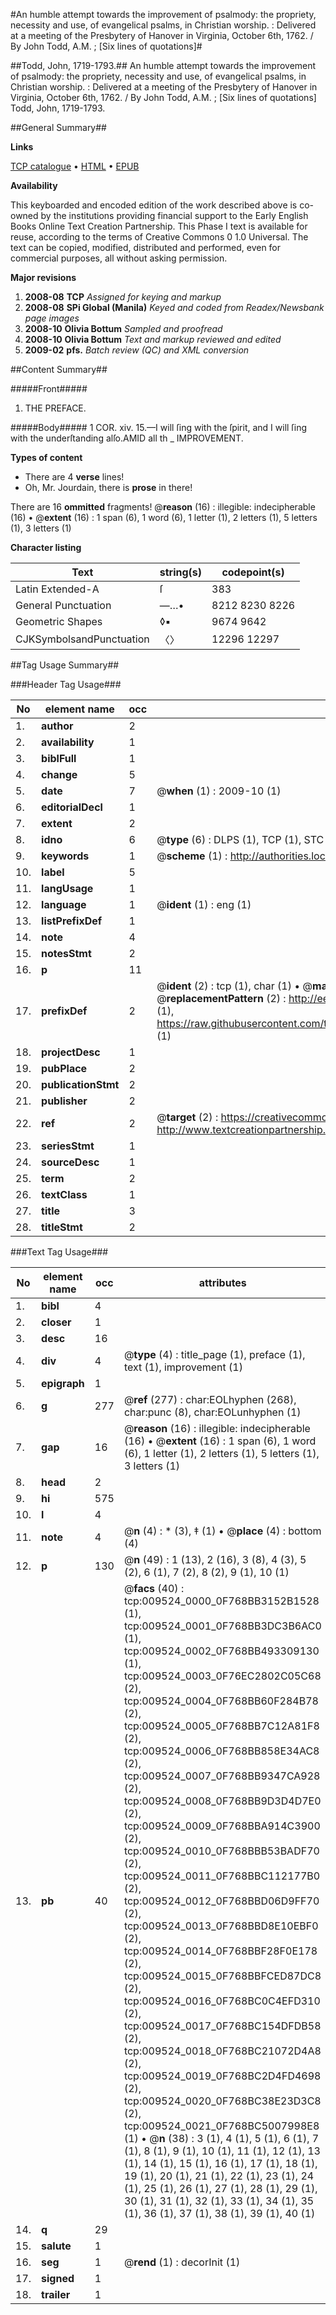 #An humble attempt towards the improvement of psalmody: the propriety, necessity and use, of evangelical psalms, in Christian worship. : Delivered at a meeting of the Presbytery of Hanover in Virginia, October 6th, 1762. / By John Todd, A.M. ; [Six lines of quotations]#

##Todd, John, 1719-1793.##
An humble attempt towards the improvement of psalmody: the propriety, necessity and use, of evangelical psalms, in Christian worship. : Delivered at a meeting of the Presbytery of Hanover in Virginia, October 6th, 1762. / By John Todd, A.M. ; [Six lines of quotations]
Todd, John, 1719-1793.

##General Summary##

**Links**

[TCP catalogue](http://www.ota.ox.ac.uk/tcp/)  • 
[HTML](http://tei.it.ox.ac.uk/tcp/Texts-HTML/free/N07/N07456.html)  • 
[EPUB](http://tei.it.ox.ac.uk/tcp/Texts-EPUB/free/N07/N07456.epub)

**Availability**

This keyboarded and encoded edition of the
	       work described above is co-owned by the institutions
	       providing financial support to the Early English Books
	       Online Text Creation Partnership. This Phase I text is
	       available for reuse, according to the terms of Creative
	       Commons 0 1.0 Universal. The text can be copied,
	       modified, distributed and performed, even for
	       commercial purposes, all without asking permission.

**Major revisions**

1. __2008-08__ __TCP__ *Assigned for keying and markup*
1. __2008-08__ __SPi Global (Manila)__ *Keyed and coded from Readex/Newsbank page images*
1. __2008-10__ __Olivia Bottum__ *Sampled and proofread*
1. __2008-10__ __Olivia Bottum__ *Text and markup reviewed and edited*
1. __2009-02__ __pfs.__ *Batch review (QC) and XML conversion*

##Content Summary##

#####Front#####

1. THE PREFACE.

#####Body#####
1 COR. xiv. 15.—I will ſing with the ſpirit, and I will ſing with the underſtanding alſo.AMID all th
    _ IMPROVEMENT.

**Types of content**

  * There are 4 **verse** lines!
  * Oh, Mr. Jourdain, there is **prose** in there!

There are 16 **ommitted** fragments! 
 @__reason__ (16) : illegible: indecipherable (16)  •  @__extent__ (16) : 1 span (6), 1 word (6), 1 letter (1), 2 letters (1), 5 letters (1), 3 letters (1)

**Character listing**


|Text|string(s)|codepoint(s)|
|---|---|---|
|Latin Extended-A|ſ|383|
|General Punctuation|—…•|8212 8230 8226|
|Geometric Shapes|◊▪|9674 9642|
|CJKSymbolsandPunctuation|〈〉|12296 12297|

##Tag Usage Summary##

###Header Tag Usage###

|No|element name|occ|attributes|
|---|---|---|---|
|1.|__author__|2||
|2.|__availability__|1||
|3.|__biblFull__|1||
|4.|__change__|5||
|5.|__date__|7| @__when__ (1) : 2009-10 (1)|
|6.|__editorialDecl__|1||
|7.|__extent__|2||
|8.|__idno__|6| @__type__ (6) : DLPS (1), TCP (1), STC (1), NOTIS (1), IMAGE-SET (1), EVANS-CITATION (1)|
|9.|__keywords__|1| @__scheme__ (1) : http://authorities.loc.gov/ (1)|
|10.|__label__|5||
|11.|__langUsage__|1||
|12.|__language__|1| @__ident__ (1) : eng (1)|
|13.|__listPrefixDef__|1||
|14.|__note__|4||
|15.|__notesStmt__|2||
|16.|__p__|11||
|17.|__prefixDef__|2| @__ident__ (2) : tcp (1), char (1)  •  @__matchPattern__ (2) : ([0-9\-]+):([0-9IVX]+) (1), (.+) (1)  •  @__replacementPattern__ (2) : http://eebo.chadwyck.com/downloadtiff?vid=$1&page=$2 (1), https://raw.githubusercontent.com/textcreationpartnership/Texts/master/tcpchars.xml#$1 (1)|
|18.|__projectDesc__|1||
|19.|__pubPlace__|2||
|20.|__publicationStmt__|2||
|21.|__publisher__|2||
|22.|__ref__|2| @__target__ (2) : https://creativecommons.org/publicdomain/zero/1.0/ (1), http://www.textcreationpartnership.org/docs/. (1)|
|23.|__seriesStmt__|1||
|24.|__sourceDesc__|1||
|25.|__term__|2||
|26.|__textClass__|1||
|27.|__title__|3||
|28.|__titleStmt__|2||


###Text Tag Usage###

|No|element name|occ|attributes|
|---|---|---|---|
|1.|__bibl__|4||
|2.|__closer__|1||
|3.|__desc__|16||
|4.|__div__|4| @__type__ (4) : title_page (1), preface (1), text (1), improvement (1)|
|5.|__epigraph__|1||
|6.|__g__|277| @__ref__ (277) : char:EOLhyphen (268), char:punc (8), char:EOLunhyphen (1)|
|7.|__gap__|16| @__reason__ (16) : illegible: indecipherable (16)  •  @__extent__ (16) : 1 span (6), 1 word (6), 1 letter (1), 2 letters (1), 5 letters (1), 3 letters (1)|
|8.|__head__|2||
|9.|__hi__|575||
|10.|__l__|4||
|11.|__note__|4| @__n__ (4) : * (3), ‡ (1)  •  @__place__ (4) : bottom (4)|
|12.|__p__|130| @__n__ (49) : 1 (13), 2 (16), 3 (8), 4 (3), 5 (2), 6 (1), 7 (2), 8 (2), 9 (1), 10 (1)|
|13.|__pb__|40| @__facs__ (40) : tcp:009524_0000_0F768BB3152B1528 (1), tcp:009524_0001_0F768BB3DC3B6AC0 (1), tcp:009524_0002_0F768BB493309130 (1), tcp:009524_0003_0F76EC2802C05C68 (2), tcp:009524_0004_0F768BB60F284B78 (2), tcp:009524_0005_0F768BB7C12A81F8 (2), tcp:009524_0006_0F768BB858E34AC8 (2), tcp:009524_0007_0F768BB9347CA928 (2), tcp:009524_0008_0F768BB9D3D4D7E0 (2), tcp:009524_0009_0F768BBA914C3900 (2), tcp:009524_0010_0F768BBB53BADF70 (2), tcp:009524_0011_0F768BBC112177B0 (2), tcp:009524_0012_0F768BBD06D9FF70 (2), tcp:009524_0013_0F768BBD8E10EBF0 (2), tcp:009524_0014_0F768BBF28F0E178 (2), tcp:009524_0015_0F768BBFCED87DC8 (2), tcp:009524_0016_0F768BC0C4EFD310 (2), tcp:009524_0017_0F768BC154DFDB58 (2), tcp:009524_0018_0F768BC21072D4A8 (2), tcp:009524_0019_0F768BC2D4FD4698 (2), tcp:009524_0020_0F768BC38E23D3C8 (2), tcp:009524_0021_0F768BC5007998E8 (1)  •  @__n__ (38) : 3 (1), 4 (1), 5 (1), 6 (1), 7 (1), 8 (1), 9 (1), 10 (1), 11 (1), 12 (1), 13 (1), 14 (1), 15 (1), 16 (1), 17 (1), 18 (1), 19 (1), 20 (1), 21 (1), 22 (1), 23 (1), 24 (1), 25 (1), 26 (1), 27 (1), 28 (1), 29 (1), 30 (1), 31 (1), 32 (1), 33 (1), 34 (1), 35 (1), 36 (1), 37 (1), 38 (1), 39 (1), 40 (1)|
|14.|__q__|29||
|15.|__salute__|1||
|16.|__seg__|1| @__rend__ (1) : decorInit (1)|
|17.|__signed__|1||
|18.|__trailer__|1||
